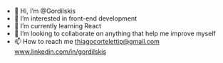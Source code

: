- 👋 Hi, I’m @Gordilskis
- 👀 I’m interested in front-end development
- 🌱 I’m currently learning React
- 💞️ I’m looking to collaborate on anything that help me improve myself
- 📫 How to reach me thiagocortelettip@gmail.com
www.linkedin.com/in/gordilskis

